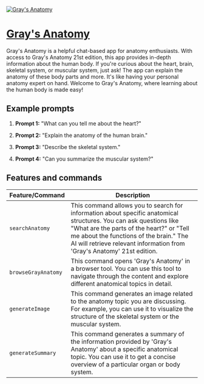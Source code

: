 [![Gray's Anatomy](https://files.oaiusercontent.com/file-2XttlzDrgI6eGL8zi0LDCVYV?se=2123-10-18T21%3A04%3A48Z&sp=r&sv=2021-08-06&sr=b&rscc=max-age%3D31536000%2C%20immutable&rscd=attachment%3B%20filename%3DDALL%25C2%25B7E%25202023-11-11%252012.58.02%2520-%2520A%2520detailed%2520and%2520accurate%2520representation%2520of%2520the%2520cover%2520of%2520the%252020th%2520edition%2520of%2520Gray%2527s%2520Anatomy%252C%2520a%2520medical%2520textbook.%2520The%2520cover%2520should%2520feature%2520a%2520vintage%2520desi.png&sig=OeuEQCry%2BYgazey9goT2f2Yir/4J1iX0ODDdB0HMOjU%3D)](https://chat.openai.com/g/g-a81M2W1av-gray-s-anatomy)

# [Gray's Anatomy](https://chat.openai.com/g/g-a81M2W1av-gray-s-anatomy)

Gray's Anatomy is a helpful chat-based app for anatomy enthusiasts. With access to Gray's Anatomy 21st edition, this app provides in-depth information about the human body. If you're curious about the heart, brain, skeletal system, or muscular system, just ask! The app can explain the anatomy of these body parts and more. It's like having your personal anatomy expert on hand. Welcome to Gray's Anatomy, where learning about the human body is made easy!

## Example prompts

1. **Prompt 1:** "What can you tell me about the heart?"

2. **Prompt 2:** "Explain the anatomy of the human brain."

3. **Prompt 3:** "Describe the skeletal system."

4. **Prompt 4:** "Can you summarize the muscular system?"

## Features and commands

| Feature/Command | Description |
| --- | --- |
| `searchAnatomy` | This command allows you to search for information about specific anatomical structures. You can ask questions like "What are the parts of the heart?" or "Tell me about the functions of the brain." The AI will retrieve relevant information from 'Gray's Anatomy' 21st edition. |
| `browseGrayAnatomy` | This command opens 'Gray's Anatomy' in a browser tool. You can use this tool to navigate through the content and explore different anatomical topics in detail. |
| `generateImage` | This command generates an image related to the anatomy topic you are discussing. For example, you can use it to visualize the structure of the skeletal system or the muscular system. |
| `generateSummary` | This command generates a summary of the information provided by 'Gray's Anatomy' about a specific anatomical topic. You can use it to get a concise overview of a particular organ or body system. |